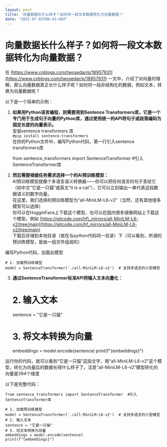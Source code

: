 ```yaml
---
layout: post
title: '向量数据长什么样子？如何将一段文本数据转化为向量数据？'
date: "2025-07-03T00:43:08Z"
---
```

向量数据长什么样子？如何将一段文本数据转化为向量数据？
===========================

在 [https://www.cnblogs.com/twosedar/p/18957931](https://www.cnblogs.com/twosedar/p/18957931) 一文中，介绍了对向量的理解，那么向量数据真正长什么样子呢？如何将一段非结构化的数据，例如文本，转换为向量数据呢？

以下是一个简单的示例：

1.  **如果用Python语言编程，则需要用到Sentence Transformers库，它是一个专门用于生成句子向量的Python库，通过使用统一的API将句子或段落编码为固定长度的向量表示。**  
    安装sentence transformers 库  
    `#pip install sentence-transformers`  
    在你的Python文件中，编写Python代码，第一行引入sentence transformers库

    from sentence_transformers import SentenceTransformer  #引入SentenceTransformer库
    

2.  **然后需要根据任务需求选择一个的AI预训练模型：**  
    AI预训练模型就像个多语言语义转换器——你可以把任何语言的句子丢给它（如中文“它是一只猫”或英文“it is a cat”），它可以立刻输出一串代表这段数据语义的数字向量。  
    在这里，我们选择的预训练模型为“all-MiniLM-L6-v2”（当然，还有其他很多模型可以选择）  
    你可以在HugginFace上下载这个模型，也可以在国内很多镜像网站上下载这个模型。例如 [https://gitcode.com/hf\_mirrors/all-MiniLM-L6-v2/tree/main](https://gitcode.com/hf_mirrors/all-MiniLM-L6-v2/tree/main)  
    下载后存储到本地目录（放在与python代码同一目录）下（可以看到，所谓的预训练模型，是由一组文件组成的）

编写Python代码，加载此模型

    # 1. 加载预训练模型
    model = SentenceTransformer('./all-MiniLM-L6-v2')  # 支持多语言的小型模型
    

3.  **通过SentenceTransformer标准API将输入文本向量化：**

    # 2. 输入文本
    sentence = "它是一只猫"
    # 3. 将文本转换为向量
    embeddings = model.encode(sentence)
    print(f"{embeddings}")  
    

运行你的代码，就可以看到“它是一只猫”这段文字，用“all-MiniLM-L6-v2”这个模型，转化为向量后的数据长得什么样子了。注意“all-MiniLM-L6-v2”模型转化的向量是384个维度  

以下是完整代码：

    from sentence_transformers import SentenceTransformer  #引入SentenceTransformer库
    
    # 1. 加载预训练模型
    model = SentenceTransformer('./all-MiniLM-L6-v2')  # 支持多语言的小型模型
    # 2. 输入文本
    sentence = "它是一只猫"
    # 3. 将文本转换为向量
    embeddings = model.encode(sentence)
    print(f"{embeddings}")